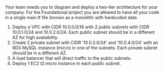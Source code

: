 Your team needs you to diagram and deploy a two-tier architecture for your company. For the Foundational project you are allowed to have all your code in a single main.tf file (known as a monolith) with hardcoded data.

1. Deploy a VPC with CIDR 10.0.0.0/16 with 2 public subnets with CIDR 10.0.1.0/24 and 10.0.2.0/24. Each public subnet should be in a different AZ for high availability.
2. Create 2 private subnet with CIDR '10.0.3.0/24' and '10.0.4.0/24' with an RDS MySQL instance (micro) in one of the subnets. Each private subnet should be in a different AZ.
3. A load balancer that will direct traffic to the public subnets.
4. Deploy 1 EC2 t2.micro instance in each public subnet.
